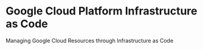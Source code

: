 # Google Cloud Platform Infrastructure as Code
Managing Google Cloud Resources through Infrastructure as Code
